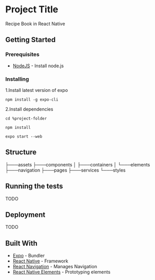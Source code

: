 # Project Title

Recipe Book in React Native

## Getting Started
### Prerequisites

* [NodeJS](https://nodejs.org/en/) - Install node.js

### Installing

1.Install latest version of expo
```
npm install -g expo-cli
```
2.Install dependencies
```
cd %project-folder
```
```
npm install
```
```
expo start --web
```
## Structure

├───assets 
├───components
│   ├───containers
│   └───elements
├───navigation
├───pages
├───services
└───styles

## Running the tests

TODO


## Deployment

TODO

## Built With

* [Expo](https://expo.io/) - Bundler
* [React Native](https://reactnative.dev/) - Framework
* [React Navigation](https://reactnavigation.org/) - Manages Navigation
* [React Native Elements](https://react-native-elements.github.io/react-native-elements/) - Prototyping elements

